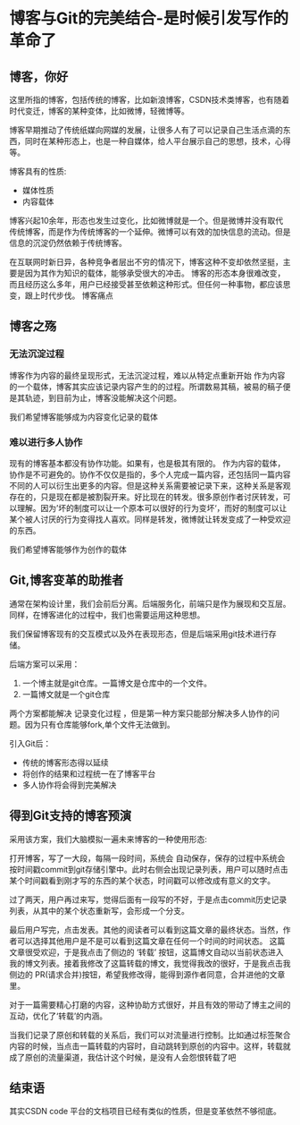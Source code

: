 # 博客与Git的完美结合-是时候引发写作的革命了


##  博客，你好

这里所指的博客，包括传统的博客，比如新浪博客，CSDN技术类博客，也有随着时代变迁，博客的某种变体，比如微博，轻微博等。

博客早期推动了传统纸媒向网媒的发展，让很多人有了可以记录自己生活点滴的东西，同时在某种形态上，也是一种自媒体，给人平台展示自己的思想，技术，心得等。


博客具有的性质:
    
* 媒体性质           
* 内容载体

博客兴起10余年，形态也发生过变化，比如微博就是一个。但是微博并没有取代传统博客，而是作为传统博客的一个延伸。微博可以有效的加快信息的流动。但是信息的沉淀仍然依赖于传统博客。

在互联网时新日异，各种竞争者层出不穷的情况下，博客这种不变却依然坚挺，主要是因为其作为知识的载体，能够承受很大的冲击。
博客的形态本身很难改变，而且经历这么多年，用户已经接受甚至依赖这种形式。但任何一种事物，都应该思变，跟上时代步伐。
博客痛点

## 博客之殇

### 无法沉淀过程

博客作为内容的最终呈现形式，无法沉淀过程，难以从特定点重新开始
作为内容的一个载体，博客其实应该记录内容产生的的过程。所谓数易其稿，被易的稿子便是其轨迹，到目前为止，博客没能解决这个问题。

我们希望博客能够成为内容变化记录的载体
 

### 难以进行多人协作

现有的博客基本都没有协作功能。如果有，也是极其有限的。 作为内容的载体，协作是不可避免的。协作不仅仅是指的，多个人完成一篇内容，还包括同一篇内容不同的人可以衍生出更多的内容。但是这种关系需要被记录下来，这种关系是客观存在的，只是现在都是被割裂开来。好比现在的转发。很多原创作者讨厌转发，可以理解。因为’坏的制度可以让一个原本可以很好的行为变坏‘，而好的制度可以让某个被人讨厌的行为变得找人喜欢。同样是转发，微博就让转发变成了一种受欢迎的东西。

我们希望博客能够作为创作的载体

## Git,博客变革的助推者

通常在架构设计里，我们会前后分离。后端服务化，前端只是作为展现和交互层。 同样，在博客进化的过程中，我们也需要运用这种思想。

我们保留博客现有的交互模式以及外在表现形态，但是后端采用git技术进行存储。

后端方案可以采用：

1. 一个博主就是git仓库。一篇博文是仓库中的一个文件。
2. 一篇博文就是一个git仓库

两个方案都能解决 记录变化过程 ，但是第一种方案只能部分解决多人协作的问题。因为只有仓库能够fork,单个文件无法做到。

引入Git后：


* 传统的博客形态得以延续
* 将创作的结果和过程统一在了博客平台
* 多人协作将会得到完美解决


## 得到Git支持的博客预演 

采用该方案，我们大脑模拟一遍未来博客的一种使用形态:


打开博客，写了一大段，每隔一段时间，系统会 自动保存，保存的过程中系统会按时间戳commit到git存储引擎中。此时右侧会出现记录列表，用户可以随时点击某个时间戳看到刚才写的东西的某个状态，时间戳可以修改成有意义的文字。 

过了两天，用户再过来写，觉得后面有一段写的不好，于是点击commit历史记录列表，从其中的某个状态重新写，会形成一个分支。

最后用户写完，点击发表。其他的阅读者可以看到这篇文章的最终状态。当然，作者可以选择其他用户是不是可以看到这篇文章在任何一个时间的时间状态。
这篇文章很受欢迎，于是我点击了侧边的 ‘转载’ 按钮，这篇博文自动以当前状态进入我的博文列表。接着我修改了这篇转载的博文，我觉得我改的很好，于是我点击我侧边的 PR(请求合并)按钮，希望我修改得，能得到源作者同意，合并进他的文章里。

对于一篇需要精心打磨的内容，这种协助方式很好，并且有效的带动了博主之间的互动，优化了‘转载’的内涵。

当我们记录了原创和转载的关系后，我们可以对流量进行控制。比如通过标签聚合内容的时候，当点击一篇转载的内容时，自动跳转到原创的内容中。这样，转载就成了原创的流量渠道，我估计这个时候，是没有人会怨恨转载了吧

## 结束语

其实CSDN code 平台的文档项目已经有类似的性质，但是变革依然不够彻底。